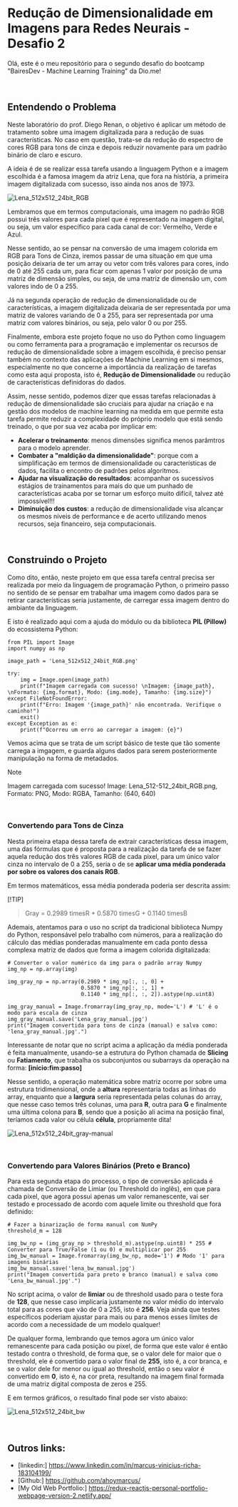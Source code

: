 # Redução de Dimensionalidade em Imagens para Redes Neurais - Desafio 2
 
Olá, este é o meu repositório para o segundo desafio do bootcamp "BairesDev - Machine Learning Training" da Dio.me! 


<br>

## Entendendo o Problema

Neste laboratório do prof. Diego Renan, o objetivo é aplicar um método de tratamento sobre uma imagem digitalizada para a redução de suas características. No caso em questão, trata-se da redução do espectro de cores RGB para tons de cinza e depois reduzir novamente para um padrão binário de claro e escuro.


A ideia é de se realizar essa tarefa usando a linguagem Python e a imagem escolhida é a famosa imagem da atriz Lena, que fora na história, a primeira imagem digitalizada com sucesso, isso ainda nos anos de 1973.


![Lena_512x512_24bit_RGB](./public/Lena_512x512_24bit_RGB.png)


Lembramos que em termos computacionais, uma imagem no padrão RGB possui três valores para cada pixel que é representado na imagem digital, ou seja, um valor específico para cada canal de cor: Vermelho, Verde e Azul.


Nesse sentido, ao se pensar na conversão de uma imagem colorida em RGB para Tons de Cinza, iremos passar de uma situação em que uma posição deixaria de ter um array ou vetor com três valores para cores, indo de 0 até 255 cada um, para ficar com apenas 1 valor por posição de uma matriz de dimensão simples, ou seja, de uma matriz de dimensão um, com valores indo de 0 a 255.


Já na segunda operação de redução de dimensionalidade ou de características, a imagem digitalizada deixaria de ser representada por uma matriz de valores variando de 0 a 255, para ser representada por uma matriz com valores binários, ou seja, pelo valor 0 ou por 255.


Finalmente, embora este projeto foque no uso do Python como linguagem ou como ferramenta para a programação e implementar os recursos de redução de dimensionalidade sobre a imagem escolhida, é preciso pensar também no contexto das aplicações de Machine Learning em si mesmos, especialmente no que concerne a importância da realização de tarefas como esta aqui proposta, isto é, **Redução de Dimensionalidade** ou redução de características definidoras do dados.


Assim, nesse sentido, podemos dizer que essas tarefas relacionadas à redução de dimensionalidade são cruciais para ajudar na criação e na gestão dos modelos de machine learning na medida em que permite esta tarefa permite reduzir a complexidade do próprio modelo que está sendo treinado, o que por sua vez acaba por implicar em:   

- **Acelerar o treinamento**: menos dimensões significa menos parâmtros para o modelo aprender.
- **Combater a "maldição da dimensionalidade"**: porque com a simplificação em termos de dimensionalidade ou características de dados, facilita o encontro de padrões pelos algoritmos.
- **Ajudar na visualização do resultados**: acompanhar os sucessivos estágios de trainamentos para mais do que um punhado de características acaba por se tornar um esforço muito difícil, talvez até impossível!!!
- **Diminuição dos custos**: a redução de dimensionalidade visa alcançar os mesmos níveis de performance e de acerto utilizando menos recursos, seja financeiro, seja computacionais. 
 

<br>

## Construindo o Projeto

Como dito, então, neste projeto em que essa tarefa central precisa ser realizada por meio da linguagem de programação Python, o primeiro passo no sentido de se pensar em trabalhar uma imagem como dados para se retirar características seria justamente, de carregar essa imagem dentro do ambiante da linguagem.


E isto é realizado aqui com a ajuda do módulo ou da biblioteca **PIL (Pillow)** do ecossistema Python:

```
from PIL import Image
import numpy as np

image_path = 'Lena_512x512_24bit_RGB.png'

try:
    img = Image.open(image_path)
    print(f"Imagem carregada com sucesso! \nImagem: {image_path}, \nFormato: {img.format}, Modo: {img.mode}, Tamanho: {img.size}")
except FileNotFoundError:
    print(f"Erro: Imagem '{image_path}' não encontrada. Verifique o caminho!")
    exit()
except Exception as e:
    print(f"Ocorreu um erro ao carregar a imagem: {e}")
```


Vemos acima que se trata de um script básico de teste que tão somente carrega a imgagem, e guarda alguns dados para serem posteriormente manipulação na forma de metadados.

>[!NOTE]
> Imagem carregada com sucesso! 
> Image: Lena_512-512_24bit_RGB.png, 
> Formato: PNG, Modo: RGBA, Tamanho: (640, 640)
   

<br>

### Convertendo para Tons de Cinza

Nesta primeira etapa dessa tarefa de extrair características dessa imagem, uma das fórmulas que é proposta para a realização da tarefa de se fazer aquela redução dos três valores RGB de cada pixel, para um único valor cinza no intervalo de 0 a 255, seria o de se **aplicar uma média ponderada por sobre os valores dos canais RGB**.


Em termos matemáticos, essa média ponderada poderia ser descrita assim: 

[!TIP]
> Gray = 0.2989
> timesR + 0.5870
> timesG + 0.1140
> timesB


Ademais, atentamos para o uso no script da tradicional biblioteca Numpy do Python, responsável pelo trabalho com números, para a realização do cálculo das médias ponderadas manualmente em cada ponto dessa complexa matriz de dados que forma a imagem colorida digitalizada: 

```
# Converter o valor numérico da img para o padrão array Numpy
img_np = np.array(img) 

img_gray_np = np.array(0.2989 * img_np[:, :, 0] +
                       0.5870 * img_np[:, :, 1] +
                       0.1140 * img_np[:, :, 2]).astype(np.uint8)

img_gray_manual = Image.fromarray(img_gray_np, mode='L') # 'L' é o modo para escala de cinza
img_gray_manual.save('Lena_gray_manual.jpg')
print("Imagem convertida para tons de cinza (manual) e salva como: 'lena_gray_manual.jpg'.")
```


Interessante de notar que no script acima a aplicação da média ponderada é feita manualmente, usando-se a estrutura do Python chamada de **Slicing** ou **Fatiamento**, que trabalha os subconjuntos ou subarrays da operação na forma: **[início:fim:passo]**
 

Nesse sentido, a operação matemática sobre matriz ocorre por sobre uma estrutura tridimensional, onde a **altura** representaria todas as linhas do array, enquanto que a **largura** seria representada pelas colunas do array, que nesse caso temos três colunas, uma para **R**, outra para **G** e finalmente uma última colona para **B**, sendo que a posição ali acima na posição final, teríamos cada valor ou célula **célula**, propriamente dita! 


![Lena_512x512_24bit_gray-manual](./public/Lena_512x512_24bit_gray-manual.png)


<br>

### Convertendo para Valores Binários (Preto e Branco)

Para esta segunda etapa do processo, o tipo de conversão aplicada é chamada de Conversão de Limiar (ou Threshold do inglês), em que para cada pixel, que agora possui apenas um valor remanescente, vai ser testado e processado de acordo com aquele limite ou threshold que fora definido:

```
# Fazer a binarização de forma manual com NumPy
threshold_m = 128

img_bw_np = (img_gray_np > threshold_m).astype(np.uint8) * 255 # Converter para True/False (1 ou 0) e multiplicar por 255
img_bw_manual = Image.fromarray(img_bw_np, mode='1') # Modo '1' para imagens binárias
img_bw_manual.save('lena_bw_manual.jpg')
print("Imagem convertida para preto e branco (manual) e salva como 'Lena_bw_manual.jpg'.")
```


No script acima, o valor de **limiar**  ou de threshold usado para o teste fora de **128**, que nesse caso implicaria justamente no valor médio do intervalo total para as cores que vão de 0 a 255, isto é **256**. Veja ainda que testes específicos poderiam ajustar para mais ou para menos esses limites de acordo com a necessidade de um modelo qualquer!


De qualquer forma, lembrando que temos agora um único valor remanescente para cada posição ou pixel, de forma que este valor é então testado contra o threshold, de forma que, se o valor dele for maior  que o threshold, ele é convertido para o valor final de **255**, isto é, a cor branca, e se o valor dele for menor ou igual ao threshold, então o seu valor é convertido em **0**, isto é, na cor preta, resultando na imagem final formada de uma matriz digital composta de zeros e 255.


E em termos gráficos, o resultado final pode ser visto abaixo:

![Lena_512x512_24bit_bw](./public/Lena_512x512_24bit_bw.png)


<br>

## Outros links:

 - [linkedin:] https://www.linkedin.com/in/marcus-vinicius-richa-183104199/
 - [Github:] https://github.com/ahoymarcus/
 - [My Old Web Portfolio:] https://redux-reactjs-personal-portfolio-webpage-version-2.netlify.app/


